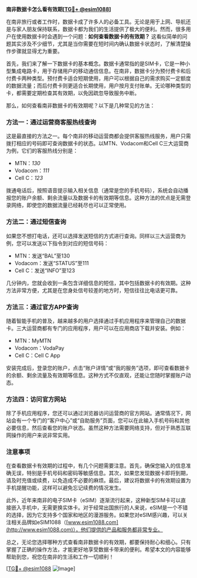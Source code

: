 **南非数据卡怎么看有效期[[TG💪+ @esim1088](https://t.me/s/esim1088)]**

在南非旅行或者工作时，数据卡成了许多人的必备工具。无论是用于上网、导航还是与家人朋友保持联系，数据卡都为我们的生活提供了极大的便利。然而，很多用户在使用数据卡时会遇到一个问题：**如何查看数据卡的有效期？** 这看似简单的问题其实涉及不少细节，尤其是当你需要在短时间内确认数据卡状态时，了解清楚操作步骤就显得尤为重要。

首先，我们来了解一下数据卡的基本概念。数据卡通常指的是SIM卡，它是一种小型集成电路卡，用于存储用户的移动通信信息。在南非，数据卡分为预付费卡和后付费卡两种类型。预付费卡适合短期使用，用户可以根据自己的需求购买一定额度的数据流量；而后付费卡则更适合长期使用，用户按月支付账单。无论哪种类型的卡，都需要定期检查其有效期，以免因疏忽导致服务中断。

那么，如何查看南非数据卡的有效期呢？以下是几种常见的方法：

### 方法一：通过运营商客服热线查询

这是最直接的方法之一。每个南非的移动运营商都会提供客服热线服务，用户只需拨打相应的号码即可查询数据卡的状态。以MTN、Vodacom和Cell C三大运营商为例，它们的客服热线分别是：
- MTN：*130*
- Vodacom：*111*
- Cell C：*123*

拨通电话后，按照语音提示输入相关信息（通常是您的手机号码），系统会自动播报您的账户余额、剩余流量以及数据卡的有效期等信息。这种方法的优点是无需登录网络，即使您的数据流量已经耗尽也可以正常使用。

### 方法二：通过短信查询

如果您不想打电话，还可以选择发送短信的方式进行查询。同样以三大运营商为例，您可以发送以下指令到对应的短信号码：
- MTN：发送“BAL”至130
- Vodacom：发送“STATUS”至111
- Cell C：发送“INFO”至123

几分钟内，您就会收到一条包含详细信息的短信，其中包括数据卡的有效期。这种方法非常方便，尤其是在您身处信号较差的地方时，短信往往比电话更可靠。

### 方法三：通过官方APP查询

随着智能手机的普及，越来越多的用户选择通过手机应用程序来管理自己的数据卡。三大运营商都有专门的应用程序，用户可以在应用商店下载并安装。例如：
- MTN：MyMTN
- Vodacom：VodaPay
- Cell C：Cell C App

安装完成后，登录您的账户，点击“账户详情”或“我的服务”选项，即可查看数据卡的余额、剩余流量及有效期等信息。这种方式不仅直观，还能让您随时掌握账户动态。

### 方法四：访问官方网站

除了手机应用程序，您还可以通过浏览器访问运营商的官方网站。通常情况下，网站会有一个专门的“客户中心”或“自助服务”页面，您可以在此输入手机号码和其他必要信息，然后查看您的账户状态。虽然这种方法需要网络支持，但对于熟悉互联网操作的用户来说非常实用。

### 注意事项

在查看数据卡有效期的过程中，有几个问题需要注意。首先，确保您输入的信息准确无误，特别是手机号码和密码等敏感信息。其次，如果您发现数据卡即将到期，请及时充值或续费，以免造成不必要的麻烦。最后，建议将数据卡的有效期设置为手机提醒功能，这样可以避免忘记续费的情况发生。

此外，近年来南非的电子SIM卡（eSIM）逐渐流行起来，这种新型SIM卡可以直接嵌入手机中，无需更换实体卡。对于经常出国旅行的人来说，eSIM是一个不错的选择，因为它支持多个国家和地区的漫游服务。如果您对eSIM感兴趣，可以关注相关品牌如eSIM1088（[www.esim1088.com](http://www.esim1088.com)），他们提供的产品和服务都非常专业。

总之，无论您选择哪种方式查看南非数据卡的有效期，都要保持耐心和细心。只有掌握了正确的操作方法，才能更好地享受数据卡带来的便利。希望本文的内容能够帮助到您，祝您在南非的生活和工作一切顺利！

[[TG💪+ @esim1088](https://t.me/s/esim1088) ![Image](https://i.postimg.cc/4NQfJmqS/Snipaste-2025-05-13-00-14-12.png)]